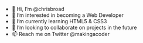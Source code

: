 - 👋 Hi, I’m @chrisbroad
- 👀 I’m interested in becoming a Web Developer
- 🌱 I’m currently learning HTML5 & CSS3
- 💞️ I’m looking to collaborate on projects in the future
- 📫 Reach me on Twitter @makingacoder

<!---
chrisbroad/chrisbroad is a ✨ special ✨ repository because its `README.md` (this file) appears on your GitHub profile.
You can click the Preview link to take a look at your changes.
--->

